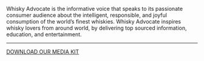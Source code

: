 Whisky Advocate is the informative voice that speaks to its passionate consumer audience about the intelligent, responsible, and joyful consumption of the world’s finest whiskies. Whisky Advocate inspires whisky lovers from around world, by delivering top sourced information, education, and entertainment.

<hr class="g-width-30x g-brd-primary g-my-40">

<a href="/images/pdf/WAMediaKit_2020.pdf?v=v1" class="btn btn-md u-btn-outline-primary g-brd-2 g-rounded-10">DOWNLOAD OUR MEDIA KIT</a>
